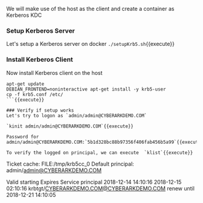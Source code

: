 We will make use of the host as the client and create a container as Kerberos KDC

### Setup Kerberos Server
Let's setup a Kerberos server on docker
`./setupKrb5.sh`{{execute}}


### Install Kerberos Client
Now install Kerberos client on the host

```
apt-get update
DEBIAN_FRONTEND=noninteractive apt-get install -y krb5-user
cp -f krb5.conf /etc/
```{{execute}}

### Verify if setup works
Let's try to logon as `admin/admin@CYBERARKDEMO.COM`

`kinit admin/admin@CYBERARKDEMO.COM`{{execute}}

Password for admin/admin@CYBERARKDEMO.COM:`5b1d328bc88b97356f406fab456b5a99`{{execute}}

To verify the logged on principal, we can execute  `klist`{{execute}}

```
Ticket cache: FILE:/tmp/krb5cc_0
Default principal: admin/admin@CYBERARKDEMO.COM

Valid starting       Expires              Service principal
2018-12-14 14:10:16  2018-12-15 02:10:16  krbtgt/CYBERARKDEMO.COM@CYBERARKDEMO.COM
        renew until 2018-12-21 14:10:05
```
